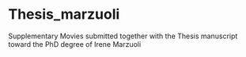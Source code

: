 # Thesis_marzuoli

Supplementary Movies submitted together with the Thesis manuscript toward the PhD degree of Irene Marzuoli
